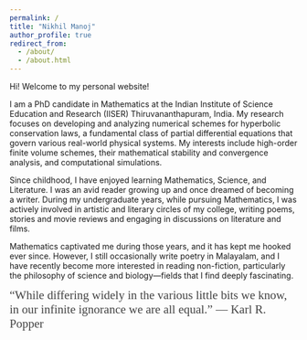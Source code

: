 ```yaml
---
permalink: /
title: "Nikhil Manoj"
author_profile: true
redirect_from: 
  - /about/
  - /about.html
---
```

Hi! Welcome to my personal website!

I am a PhD candidate in Mathematics at the Indian Institute of Science Education and Research (IISER) Thiruvananthapuram, India. My research focuses on developing and analyzing numerical schemes for hyperbolic conservation laws, a fundamental class of partial differential equations that govern various real-world physical systems. My interests include high-order finite volume schemes, their mathematical stability and convergence analysis, and computational simulations.

Since childhood, I have enjoyed learning Mathematics, Science, and Literature. I was an avid reader growing up and once dreamed of becoming a writer. During my undergraduate years, while pursuing Mathematics, I was actively involved in artistic and literary circles of my college, writing poems, stories and movie reviews and engaging in discussions on literature and films.

Mathematics captivated me during those years, and it has kept me hooked ever since. However, I still occasionally write poetry in Malayalam, and I have recently become more interested in reading non-fiction, particularly the philosophy of science and biology—fields that I find deeply fascinating.




<span style="font-family: 'Brush Script MT', cursive; font-size: 1.5em; color: #444444;">
  “While differing widely in the various little bits we know, in our infinite ignorance we are all equal.”
  ― Karl R. Popper
</span>
